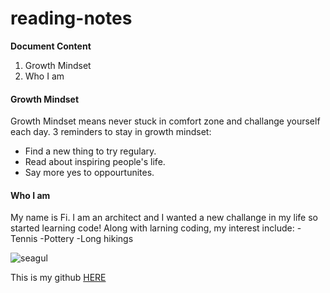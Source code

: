 # reading-notes

**Document Content**
1. Growth Mindset
2. Who I am

#### Growth Mindset
Growth Mindset means never stuck in comfort zone and challange yourself each day.  3 reminders to stay in growth mindset:
- Find a new thing to try regulary.
- Read about inspiring people's life.
- Say more yes to oppourtunites. 

#### Who I am
My name is Fi. I am an architect and I wanted a new challange in my life so started learning code! Along with larning coding, my interest include:
-Tennis
-Pottery
-Long hikings


![seagul]([http://growthmindsetmemes.blogspot.com/2018/02/my-mistakes-help-me-grow.html](https://birdspikesonline-15a42.kxcdn.com/imagecache/cbc76987-999f-4f36-9a9b-aedd00b311da/seagull-profile_500x500.jpg)) 

This is my github [HERE](https://github.com/Fi717)

